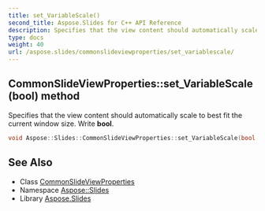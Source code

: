 ```yaml
---
title: set_VariableScale()
second_title: Aspose.Slides for C++ API Reference
description: Specifies that the view content should automatically scale to best fit the current window size. Write bool.
type: docs
weight: 40
url: /aspose.slides/commonslideviewproperties/set_variablescale/
---
```

## CommonSlideViewProperties::set_VariableScale(bool) method


Specifies that the view content should automatically scale to best fit the current window size. Write **bool**.

```cpp
void Aspose::Slides::CommonSlideViewProperties::set_VariableScale(bool value) override
```

## See Also

* Class [CommonSlideViewProperties](../)
* Namespace [Aspose::Slides](../../)
* Library [Aspose.Slides](../../../)
